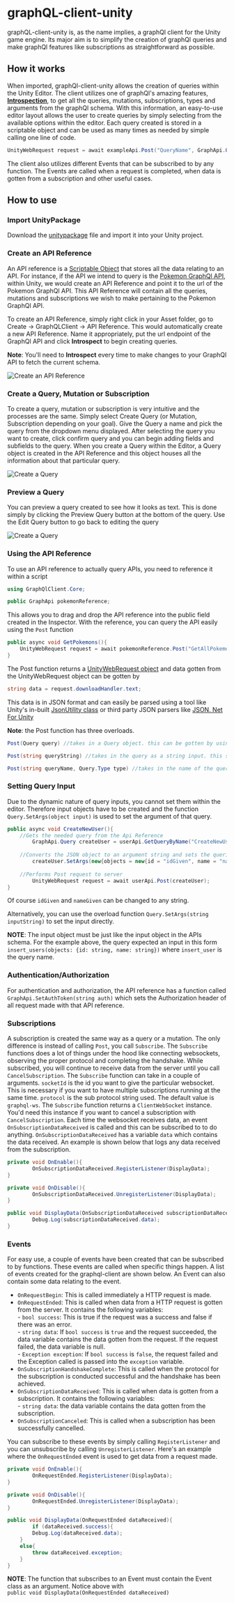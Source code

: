 # graphQL-client-unity
graphQL-client-unity is, as the name implies, a graphQl client for the Unity game engine. Its major aim is to simplify the creation of graphQl queries and make graphQl features like subscriptions as straightforward as possible.

## How it works
When imported, graphQl-client-unity allows the creation of queries within the Unity Editor. The client utilizes one of graphQl's amazing features, [**Introspection**](https://graphql.org/learn/introspection/), to get all the queries, mutations, subscriptions, types and arguments from the graphQl schema. With this information, an easy-to-use editor layout allows the user to create queries by simply selecting from the available options within the editor. Each query created is stored in a scriptable object and can be used as many times as needed by simple calling one line of code.
```C#
UnityWebRequest request = await exampleApi.Post("QueryName", GraphApi.Query.Type.Query);
```
The client also utilizes different Events that can be subscribed to by any function. The Events are called when a request is completed, when data is gotten from a subscription and other useful cases.

## How to use
### Import UnityPackage
Download the [unitypackage](UnityPackages) file and import it into your Unity project.

### Create an API Reference
An API reference is a [Scriptable Object](https://docs.unity3d.com/Manual/class-ScriptableObject.html) that stores all the data relating to an API. For instance, if the API we intend to query is the [Pokemon GraphQl API](https://graphql-pokemon.now.sh/), within Unity, we would create an API Reference and point it to the url of the Pokemon GraphQl API. This API Reference will contain all the queries, mutations and subscriptions we wish to make pertaining to the Pokemon GraphQl API.

To create an API Reference, simply right click in your Asset folder, go to Create -> GraphQLClient -> API Reference. This would automatically create a new API Reference. Name it appropriately, put the url endpoint of the GraphQl API and click **Introspect** to  begin creating queries.

**Note**: You'll need to **Introspect** every time to make changes to your GraphQl API to fetch the current schema.

![Create an API Reference](Gifs/CreateApiReference.gif)

### Create a Query, Mutation or Subscription
To create a query, mutation or subscription is very intuitive and the processes are the same. Simply select Create Query (or Mutation, Subscription depending on your goal). Give the Query a name and pick the query from the dropdown menu displayed. After selecting the query you want to create, click confirm query and you can begin adding fields and subfields to the query. When you create a Query within the Editor, a Query object is created in the API Reference and this object houses all the information about that particular query.

![Create a Query](Gifs/CreateQuery.gif)

### Preview a Query
You can preview a query created to see how it looks as text. This is done simply by clicking the Preview Query button at the bottom of the query. Use the Edit Query button to go back to editing the query

![Create a Query](Gifs/PreviewQuery.gif)

### Using the API Reference
To use an API reference to actually query APIs, you need to reference it within a script
```C#
using GraphQlClient.Core;

public GraphApi pokemonReference;
```
This allows you to drag and drop the API reference into the public field created in the Inspector. With the reference, you can query the API easily using the ``Post`` function

```C#
public async void GetPokemons(){
	UnityWebRequest request = await pokemonReference.Post("GetAllPokemons", GraphApi.Query.Type.Query);
}
```
The Post function returns a [UnityWebRequest object](https://docs.unity3d.com/ScriptReference/Networking.UnityWebRequest.html) and data gotten from the UnityWebRequest object can be gotten by

```C#
string data = request.downloadHandler.text;
```
This data is in JSON format and can easily be parsed using a tool like Unity's in-built [JsonUtility class](https://docs.unity3d.com/ScriptReference/JsonUtility.html) or third party JSON parsers like [JSON. Net For Unity](https://assetstore.unity.com/packages/tools/input-management/json-net-for-unity-11347)

**Note**: the Post function has three overloads. 
```C#
Post(Query query) //takes in a Query object. this can be gotten by using GetQueryByName(string queryName, Query.Type type)

Post(string queryString) //takes in the query as a string input. this should be used if the query can't be formed in the editor

Post(string queryName, Query.Type type) //takes in the name of the query (created in the editor) and the type of query.
```

### Setting Query Input
Due to the dynamic nature of query inputs, you cannot set them within the editor. Therefore input objects have to be created and the function ``Query.SetArgs(object input)`` is used to set the argument of that query.

```C#
public async void CreateNewUser(){
	//Gets the needed query from the Api Reference
        GraphApi.Query createUser = userApi.GetQueryByName("CreateNewUser", GraphApi.Query.Type.Mutation);
	
	//Converts the JSON object to an argument string and sets the queries argument
        createUser.SetArgs(new{objects = new{id = "idGiven", name = "nameGiven"}});
	
	//Performs Post request to server
        UnityWebRequest request = await userApi.Post(createUser);
}
```
Of course ``idGiven`` and ``nameGiven`` can be changed to any string.

Alternatively, you can use the overload function ``Query.SetArgs(string inputString)`` to set the input directly.

**NOTE**: The input object must be just like the input object in the APIs schema.
For the example above, the query expected an input in this form ``insert_users(objects: {id: string, name: string})`` where ``insert_user`` is the query name.  



### Authentication/Authorization
For authentication and authorization, the API reference has a function called ``GraphApi.SetAuthToken(string auth)`` which sets the Authorization header of all request made with that API reference.

### Subscriptions
A subscription is created the same way as a query or a mutation. The only difference is instead of  calling ``Post``, you call ``Subscribe``. The ``Subscribe`` functions does a lot of things under the hood like connecting websockets, observing the proper protocol and completing the handshake. While subscribed, you will continue to receive data from the server until you call ``CancelSubscription``. The ``Subscribe`` function can take in a couple of arguments.
``socketId`` is the id you want to give the particular websocket. This is necessary if you want to have multiple subscriptions running at the same time.
``protocol`` is the sub protocol string used. The default value is ``graphql-ws``.
The ``Subscribe`` function returns a ``ClientWebSocket`` instance. You'd need this instance if you want to cancel a subscription with ``CancelSubscription``.
Each time the websocket receives data, an event ``OnSubscriptionDataReceived`` is called and this can be subscribed to to do anything. ``OnSubscriptionDataReceived`` has a variable ``data`` which contains the data received.
An example is shown below that logs any data received from the subscription.

```C#
private void OnEnable(){
        OnSubscriptionDataReceived.RegisterListener(DisplayData);
}

private void OnDisable(){
        OnSubscriptionDataReceived.UnregisterListener(DisplayData);
}

public void DisplayData(OnSubscriptionDataReceived subscriptionDataReceived){
        Debug.Log(subscriptionDataReceived.data);
}
```

### Events
For easy use, a couple of events have been created that can be subscribed to by functions. These events are called when specific things happen. A list of events created for the graphql-client are shown below. An Event can also contain some data relating to the event.  
- ``OnRequestBegin``: This is called immediately a HTTP request is made.  
- ``OnRequestEnded``: This is called when data from a HTTP request is gotten from the server. It contains the following variables:  
        - ``bool success``: This is true if the request was a success and false if there was an error.  
        - ``string data``: If ``bool success`` is ``true`` and the request succeeded, the data variable contains the data gotten from the request. If the request failed, the data variable is null.  
        - ``Exception exception``: If ``bool success`` is ``false``, the request failed and the Exception called is passed into the ``exception`` variable.  
- ``OnSubscriptionHandshakeComplete``: This is called when the protocol for the subscription is conducted successful and the handshake has been achieved.  
- ``OnSubscriptionDataReceived``: This is called when data is gotten from a subscription. It contains the following variables:  
        - ``string data``: the data variable contains the data gotten from the subscription.
- ``OnSubscriptionCanceled``: This is called when a subscription has been successfully cancelled.

You can subscribe to these events by simply calling ``RegisterListener`` and you can unsubscribe by calling ``UnregisterListener``.
Here's an example where the ``OnRequestEnded`` event is used to get data from a request made.

```C#
private void OnEnable(){
        OnRequestEnded.RegisterListener(DisplayData);
}

private void OnDisable(){
        OnRequestEnded.UnregisterListener(DisplayData);
}

public void DisplayData(OnRequestEnded dataReceived){
        if (dataReceived.success){
		Debug.Log(dataReceived.data);
	}
	else{
		throw dataReceived.exception;
	}
}
```
**NOTE**: The function that subscribes to an Event must contain the Event class as an argument. Notice above with  
``public void DisplayData(OnRequestEnded dataReceived)``
